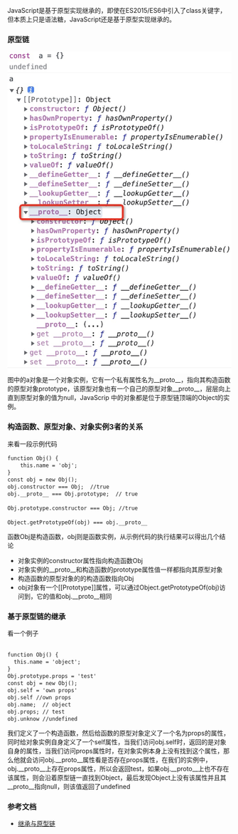 JavaScript是基于原型实现继承的，即使在ES2015/ES6中引入了class关键字，但本质上只是语法糖，JavaScript还是基于原型实现继承的。

### 原型链
![原型对象](./../images/prototy.jpeg)
图中的a对象是一个对象实例，它有一个私有属性名为__proto__，指向其构造函数的原型对象prototype，该原型对象也有一个自己的原型对象__proto__，层层向上直到原型对象的值为null，JavaScrip 中的对象都是位于原型链顶端的Object的实例。

### 构造函数、原型对象、对象实例3者的关系

来看一段示例代码

```
function Obj() {
    this.name = 'obj';
}
const obj = new Obj();
obj.constructor === Obj;  //true
obj.__proto__ === Obj.prototype;  // true

Obj.prototype.constructor === Obj; //true

Object.getPrototypeOf(obj) === obj.__proto__

```
函数Obj是构造函数，obj则是函数实例，从示例代码的执行结果可以得出几个结论
- 对象实例的constructor属性指向构造函数Obj
- 对象实例的__proto__和构造函数的prototype属性值一样都指向其原型对象
- 构造函数的原型对象的的构造函数指向Obj
- obj对象有一个[[Prototype]]属性，可以通过Object.getPrototypeOf(obj)访问到，它的值和obj.__proto__相同
  
### 基于原型链的继承

看一个例子

```

function Obj() {
  this.name = 'object';
}
Obj.prototype.props = 'test'
const obj = new Obj();
obj.self = 'own props'
obj.self //own props
obj.name;  // object
obj.props; // test
obj.unknow //undefined

```

我们定义了一个构造函数，然后给函数的原型对象定义了一个名为props的属性，同时给对象实例自身定义了一个self属性，当我们访问obj.self时，返回的是对象自身的属性，当我们访问props属性时，在对象实例本身上没有找到这个属性，那么他就会访问obj.__proto__属性看是否存在props属性，在我们的实例中，obj.__proto__上存在props属性，所以会返回test，如果obj.__proto__上也不存在该属性，则会沿着原型链一直找到Object，最后发现Object上没有该属性并且其__proto__指向null，则该值返回了undefined

### 参考文档

- [继承与原型链](https://developer.mozilla.org/zh-CN/docs/Web/JavaScript/Inheritance_and_the_prototype_chain)
